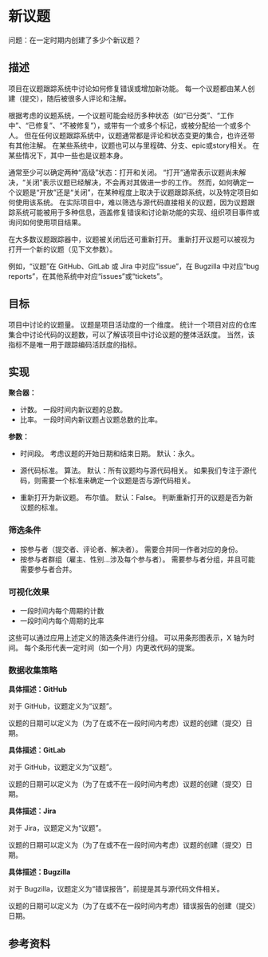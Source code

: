 # 新议题

问题：在一定时期内创建了多少个新议题？


## 描述

项目在议题跟踪系统中讨论如何修复错误或增加新功能。 每一个议题都由某人创建（提交），随后被很多人评论和注解。

根据考虑的议题系统，一个议题可能会经历多种状态（如“已分类”、“工作中”、“已修复”、“不被修复”），或带有一个或多个标记，或被分配给一个或多个人。 但在任何议题跟踪系统中，议题通常都是评论和状态变更的集合，也许还带有其他注解。 在某些系统中，议题也可以与里程碑、分支、epic或story相关。 在某些情况下，其中一些也是议题本身。

通常至少可以确定两种“高级”状态：打开和关闭。 “打开”通常表示议题尚未解决，“关闭”表示议题已经解决，不会再对其做进一步的工作。 然而，如何确定一个议题是“开放”还是“关闭”，在某种程度上取决于议题跟踪系统，以及特定项目如何使用该系统。 在实际项目中，难以筛选与源代码直接相关的议题，因为议题跟踪系统可能被用于多种信息，涵盖修复错误和讨论新功能的实现、组织项目事件或询问如何使用项目结果。

在大多数议题跟踪器中，议题被关闭后还可重新打开。 重新打开议题可以被视为打开一个新的议题（见下文参数）。

例如，“议题”在 GitHub、GitLab 或 Jira 中对应“issue”，在 Bugzilla 中对应“bug reports”，在其他系统中对应“issues”或“tickets”。


## 目标

项目中讨论的议题量。 议题是项目活动度的一个维度。 统计一个项目对应的仓库集合中讨论代码的议题数，可以了解该项目中讨论议题的整体活跃度。 当然，该指标不是唯一用于跟踪编码活跃度的指标。


## 实现

**聚合器：**
* 计数。 一段时间内新议题的总数。
* 比率。 一段时间内新议题占议题总数的比率。

**参数：**
* 时间段。 考虑议题的开始日期和结束日期。 默认：永久。

* 源代码标准。 算法。 默认：所有议题均与源代码相关。
  如果我们专注于源代码，则需要一个标准来确定一个议题是否与源代码相关。<br>

* 重新打开为新议题。 布尔值。 默认：False。
  判断重新打开的议题是否为新议题的标准。


### 筛选条件

* 按参与者（提交者、评论者、解决者）。 需要合并同一作者对应的身份。
* 按参与者群组（雇主、性别…涉及每个参与者）。 需要参与者分组，并且可能需要参与者合并。


### 可视化效果

* 一段时间内每个周期的计数
* 一段时间内每个周期的比率

这些可以通过应用上述定义的筛选条件进行分组。 可以用条形图表示，X 轴为时间。 每个条形代表一定时间（如一个月）内更改代码的提案。


### 数据收集策略

**具体描述：GitHub**

对于 GitHub，议题定义为“议题”。

议题的日期可以定义为（为了在或不在一段时间内考虑）议题的创建（提交）日期。

**具体描述：GitLab**

对于 GitHub，议题定义为“议题”。

议题的日期可以定义为（为了在或不在一段时间内考虑）议题的创建（提交）日期。

**具体描述：Jira**

对于 Jira，议题定义为“议题”。

议题的日期可以定义为（为了在或不在一段时间内考虑）议题的创建（提交）日期。

**具体描述：Bugzilla**

对于 Bugzilla，议题定义为“错误报告”，前提是其与源代码文件相关。

议题的日期可以定义为（为了在或不在一段时间内考虑）错误报告的创建（提交）日期。

## 参考资料

